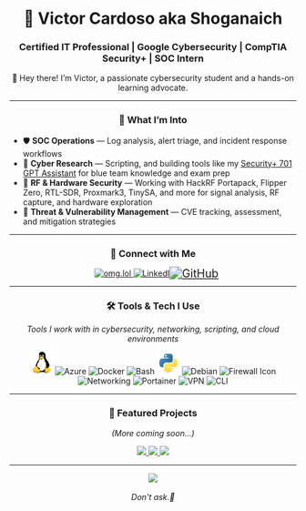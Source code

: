 <h1 align="center">🔐 Victor Cardoso aka Shoganaich</h1>
<h3 align="center">Certified IT Professional | Google Cybersecurity | CompTIA Security+ | SOC Intern</h3>

<p align="center">👋 Hey there! I’m Victor, a passionate cybersecurity student and a hands-on learning advocate.</p>

---

<h3 align="center">🧠 What I’m Into</h3>

- 🛡️ **SOC Operations** — Log analysis, alert triage, and incident response workflows  
- 🐍 **Cyber Research** — Scripting, and building tools like my [Security+ 701 GPT Assistant](https://github.com/shoganaich/securityplus-701-gpt) for blue team knowledge and exam prep  
- 📡 **RF & Hardware Security** — Working with HackRF Portapack, Flipper Zero, RTL-SDR, Proxmark3, TinySA, and more for signal analysis, RF capture, and hardware exploration  
- 🚨 **Threat & Vulnerability Management** — CVE tracking, assessment, and mitigation strategies  
---

<h3 align="center">🔗 Connect with Me</h3>

<p align="center">
  <a href="https://victorcardoso.omg.lol/">
    <img src="https://img.shields.io/badge/omg.lol-000?style=for-the-badge&logo=ko-fi&logoColor=white" alt="omg.lol" />
  </a>
  <a href="https://www.linkedin.com/in/victordccardoso/">
    <img src="https://img.shields.io/badge/linkedin-0A66C2?style=for-the-badge&logo=linkedin&logoColor=white" alt="LinkedIn" />
  </a>
    <a href="https://shoganaich.bearblog.dev/" target="_blank">
    <img src="https://img.shields.io/badge/Blog-1f1f1f?style=for-the-badge&logo=mdbook&logoColor=white" alt="GitHub" style="transform: scale(1.4); transform-origin: center;" />
  </a>

</p>

---

<h3 align="center">🛠️ Tools & Tech I Use</h3>
<p align="center"><i>Tools I work with in cybersecurity, networking, scripting, and cloud environments</i></p>

<p align="center">
  <!-- OS & Infra -->
  <img src="https://raw.githubusercontent.com/devicons/devicon/master/icons/linux/linux-original.svg" width="40" alt="Linux"/>
  <img src="https://upload.vectorlogo.zone/logos/microsoft_azure/images/e584dc34-9cda-4cd3-b318-b6fe4909e4f8.svg" width="40" alt="Azure"/>
  <img src="https://cdn.jsdelivr.net/gh/devicons/devicon/icons/docker/docker-original.svg" width="40" alt="Docker"/>
  <img src="https://www.vectorlogo.zone/logos/gnu_bash/gnu_bash-icon.svg" width="40" alt="Bash"/>
  <img src="https://raw.githubusercontent.com/devicons/devicon/master/icons/python/python-original.svg" width="40" alt="Python"/>

  <!-- Networking -->
  <img src="https://cdn.jsdelivr.net/gh/devicons/devicon/icons/debian/debian-original.svg" width="40" alt="Debian"/>
  <img src="https://img.icons8.com/color/48/000000/firewall.png" width="40" alt="Firewall Icon"/>
  <img src="https://img.icons8.com/ios-filled/50/000000/ethernet-on.png" width="40" alt="Networking"/>


  <!-- Tools -->
  <img src="https://avatars.githubusercontent.com/u/22225832?s=200&v=4" width="40" alt="Portainer"/>
  <img src="https://img.icons8.com/fluency/48/000000/vpn.png" width="40" alt="VPN"/>
  <img src="https://img.icons8.com/ios-filled/50/000000/command-line.png" width="40" alt="CLI"/>
</p>


---

<h3 align="center">📂 Featured Projects</h3>

<p align="center"><i>(More coming soon...)</i></p>

<p align="center">
  <a href="https://github.com/shoganaich/azure-osticket">
    <img src="https://github-readme-stats.vercel.app/api/pin/?username=shoganaich&repo=azure-osticket&theme=transparent" />
  </a>
  <a href="https://github.com/shoganaich/azure-traffic-inspect">
    <img src="https://github-readme-stats.vercel.app/api/pin/?username=shoganaich&repo=azure-traffic-inspect&theme=transparent" />
  </a>
  <a href="https://github.com/shoganaich/securityplus-701-gpt">
    <img src="https://github-readme-stats.vercel.app/api/pin/?username=shoganaich&repo=securityplus-701-gpt&theme=transparent" />
  </a>
</p>

---

<p align="center">
  <img src="https://github.com/shoganaich/shoganaich/assets/112911007/bc3ced9f-0854-4002-9e4d-0519dba0552d" width="450px" />
</p>

<p align="center"><i>Don't ask.🦖</i></p>
